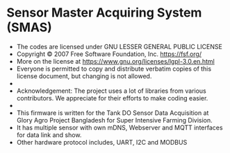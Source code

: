 # Sensor Master Acquiring System (SMAS)
*   The codes are licensed under GNU LESSER GENERAL PUBLIC LICENSE
*   Copyright © 2007 Free Software Foundation, Inc. <https://fsf.org/>
*   More on the license at <https://www.gnu.org/licenses/lgpl-3.0.en.html>
*   Everyone is permitted to copy and distribute verbatim copies of this license document, but changing is not allowed.
*   
*   Acknowledgement: The project uses a lot of  libraries from various contributors. We appreciate for their efforts to make coding easier.
*  
*   This firmware is written for the Tank DO Sensor Data Acquisition at Glory Agro Project Bangladesh for Super Intensive Farming Division.
*   It has multiple sensor with own mDNS, Webserver and MQTT interfaces for data link and show.
*   Other hardware protocol includes, UART, I2C and MODBUS

